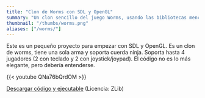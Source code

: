 ```yaml
---
title: "Clon de Worms con SDL y OpenGL"
summary: "Un clon sencillo del juego Worms, usando las bibliotecas mencionadas. Soporta varios jugadores en el mismo teclado."
thumbnail: "/thumbs/worms.png"
aliases: ["/worms/"]
---
```


Este es un pequeño proyecto para empezar con SDL y OpenGL. Es un clon de worms, tiene una sola arma y soporta cuerda ninja. Soporta hasta 4 jugadores (2 con teclado y 2 con joystick/joypad). El código no es lo más elegante, pero debería entenderse.

{{< youtube QNa76bQrdOM >}}

[Descargar código y ejecutable](/downloads/wc.zip) (Licencia: ZLib)
